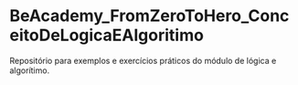 # BeAcademy_FromZeroToHero_ConceitoDeLogicaEAlgoritimo
Repositório para exemplos e exercícios práticos do módulo de lógica e algorítimo.
